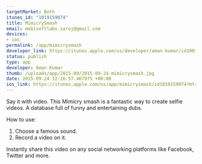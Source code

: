 ```yaml
--- 
targetMarket: Both
itunes_id: "1019159074"
title: MimicrySmash
email: mobisoftlabs.saroj@gmail.com
devices: 
- ios
permalink: /app/mimicrysmash
developer_link: https://itunes.apple.com/us/developer/aman-kumar/id1001408105
status: publish
type: app
developer: Aman Kumar
thumb: /uploads/app/2015-09/2015-09-24-mimicrysmash.jpg
date: 2015-09-24 12:16:57.467975 +00:00
ios_link: https://itunes.apple.com/us/app/mimicrysmash/id1019159074?mt=8
---
```


Say it with video. This Mimicry smash is a fantastic way to create selfie videos. A database full of funny and entertaining dubs.

How to use: 

1. Choose a famous sound.
2. Record a video on it.

Instantly share this video on any social networking platforms like Facebook, Twitter and more.
